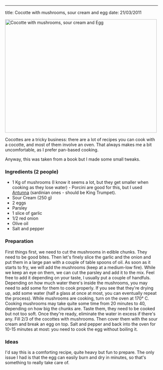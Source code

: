 --- 
title: Cocotte with mushrooms, sour cream and egg
date: 21/03/2011

<div class="img_container"><img class="frame" src="http://farm6.static.flickr.com/5295/5546861980_890c4e3b85.jpg" width="500" height="374" alt="Cocotte with mushrooms, sour cream and Egg" /></div>

<more>

Cocottes are a tricky business: there are a lot of recipes you can cook with a cocotte, and most of them involve an oven. That always makes me a bit uncomfortable, as I prefer pan-based cooking.

Anyway, this was taken from a book but I made some small tweaks.

### Ingredients (2 people)

- 1 Kg of mushrooms (I know it seems a lot, but they get smaller when cooking as they lose water) - Porcini are good for this, but I used [Antunna](http://en.wikipedia.org/wiki/Pleurotus_eryngii) (sardinian ones - should be King Trumpet).
- Sour Cream (250 g)
- 2 eggs
- Parsley
- 1 slice of garlic
- 1/2 red onion
- Olive oil
- Salt and pepper

### Preparation

First things first, we need to cut the mushrooms in edible chunks. They need to be good bites.
Then let's finely slice the garlic and the onion and put them in a large pan with a couple of table spoons of oil.
As soon as it starts to fry, we will add the mushrooms (keep at a medium-low fire). While we keep an eye on them, we can cut the parsley and add it to the mix. Feel free to add it depending on your taste, I usually put a couple of handfuls. Depending on how much water there's inside the mushrooms, you may need to add some for them to cook properly. If you see that they're drying up, add some water (half a glass at once at most, you can eventually repeat the process).
While mushrooms are cooking, turn on the oven at 170° C.
Cooking mushrooms may take quite some time from 20 minutes to 40, depending on how big the chunks are. Taste them, they need to be cooked but not too soft.
Once they're ready, eliminate the water in excess if there's any.
Fill 2/3 of the cocottes with mushrooms. Then cover them with the sour cream and break an egg on top. Salt and pepper and back into the oven for 10-15 minutes at most: you need to cook the egg without boiling it.

### Ideas

I'd say this is a comforting recipe, quite heavy but fun to prepare. The only issue I had is that the egg can easily burn and dry in minutes, so that's something to really take care of.